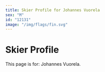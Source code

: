 ```yaml
---
title: Skier Profile for Johannes Vuorela
sex: "M"
id: "12131"
image: "/img/flags/fin.svg" 
---
```


# Skier Profile

This page is for: Johannes Vuorela.
    
